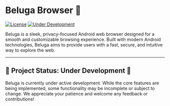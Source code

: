 # Beluga Browser 🐋

[![License](https://img.shields.io/badge/License-MIT-blue.svg)](https://opensource.org/licenses/MIT)
[![Under Development](https://img.shields.io/badge/Status-Under%20Development-yellow)](https://github.com/yourusername/beluga)

Beluga is a sleek, privacy-focused Android web browser designed for a smooth and customizable browsing experience. Built with modern Android technologies, Beluga aims to provide users with a fast, secure, and intuitive way to explore the web.

---

## 🚧 **Project Status: Under Development** 🚧

Beluga is currently under active development. While the core features are being implemented, some functionality may be incomplete or subject to change. We appreciate your patience and welcome any feedback or contributions!

 